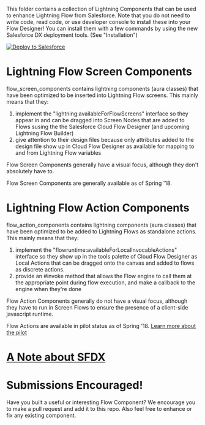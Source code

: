 
This folder contains a collection of Lightning Components that can be used to enhance Lightning Flow from Salesforce. Note that you do not need to write code, read code, or use developer console to install these into your Flow Designer! You can install them with a few commands by using the new Salesforce DX deployment tools. (See "Installation")

<a href="https://githubsfdeploy.herokuapp.com/app/githubdeploy/meighan/LightningFlowComponents">
  <img alt="Deploy to Salesforce"
       src="https://raw.githubusercontent.com/afawcett/githubsfdeploy/master/deploy.png">
</a>

# Lightning Flow Screen Components
flow_screen_components contains lightning components (aura classes) that have been optimized to be inserted into Lightning Flow screens. This mainly means that they:
1) implement the "lightning:availableForFlowScreens" interface so they appear in and can be dragged into Screen Nodes that are added to Flows susing the the Salesforce Cloud Flow Designer (and upcoming Lightning Flow Builder)
2) give attention to their design files because only attributes added to the design file show up in Cloud Flow Designer as available for mapping to and from Lightning Flow variables

Flow Screen Components generally have a visual focus, although they don't absolutely have to.

Flow Screen Components are generally available as of Spring '18. 


# Lightning Flow Action Components
flow_action_components contains lightning components (aura classes) that have been optimized to be added to Lightning Flows as standalone actions. This mainly means that they:
1) implement the "flowruntime:availableForLocalInvocableActions" interface so they show up in the tools palette of Cloud Flow Designer as Local Actions that can be dragged onto the canvas and added to flows as discrete actions. 
2) provide an #invoke method that allows the Flow engine to call them at the appropriate point during flow execution, and make a callback to the engine when they're done

Flow Action Components generally do not have a visual focus, although they have to run in Screen Flows to ensure the presence of a client-side javascript runtime.

Flow Actions are available in pilot status as of Spring '18. [Learn more about the pilot](https://sites.google.com/view/flowunofficial/pilot-flow-action-components?authuser=0) 

# [A Note about SFDX](./sfdxintro.md)

# Submissions Encouraged!
Have you built a useful or interesting Flow Component? We encourage you to make a pull request and add it to this repo. Also feel free to enhance or fix any existing component.

